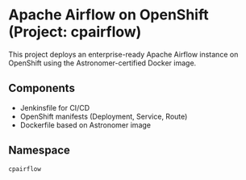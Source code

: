 # Apache Airflow on OpenShift (Project: cpairflow)

This project deploys an enterprise-ready Apache Airflow instance on OpenShift using the Astronomer-certified Docker image.

## Components
- Jenkinsfile for CI/CD
- OpenShift manifests (Deployment, Service, Route)
- Dockerfile based on Astronomer image

## Namespace
`cpairflow`
